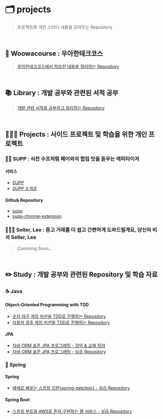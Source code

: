 # 🗂 projects

> 프로젝트와 개인 스터디 내용을 모아두는 Repository

<br/>

## 🔭 Woowacourse : 우아한테크코스

> [우아한테크코스에서 학습한 내용을 정리하는 Repository](https://github.com/lxxjn0/woowacourse-projects)

<br/>

## 📚 Library : 개발 공부와 관련된 서적 공부

> [개발 관련 서적을 공부하고 정리하는 Repository](https://github.com/lxxjn0/library)

<br/>

## 🧑🏻‍💻 Projects : 사이드 프로젝트 및 학습을 위한 개인 프로젝트

### 👋🏻 SUPP : 식전 수프처럼 페어와의 협업 맛을 돋우는 에피타이저

#### 서비스

- [SUPP](https://d10qlfpm4ciz64.cloudfront.net/)
- [SUPP 소개글](https://github.com/woowa-supp/supp/blob/master/README.md)

#### Github Repository

- [supp](https://github.com/woowa-supp/supp)
- [supp-chrome-extension](https://github.com/woowa-supp/supp-chrome-extension)

### 👩🏻‍💼 Seller, Lee : 중고 거래를 더 쉽고 간편하게 도와드릴게요, 당신의 비서 Seller, Lee

> Comming Soon...

<br/>

## ✏️ Study : 개발 공부와 관련된 Repository 및 학습 자료

### ☕️ Java

#### Object-Oriented Programming with TDD

- [숫자 야구 게임 미션을 TDD로 진행하는 Repository](https://github.com/lxxjn0/java-baseball-review)
- [자동차 경주 게임 미션을 TDD로 진행하는 Repository](https://github.com/lxxjn0/java-racingcar-review)

#### JPA

- [자바 ORM 표준 JPA 프로그래밍 - 강의 & 교재 정리](https://github.com/lxxjn0/library/tree/master/%EC%9E%90%EB%B0%94-ORM-%ED%91%9C%EC%A4%80-JPA-%ED%94%84%EB%A1%9C%EA%B7%B8%EB%9E%98%EB%B0%8D)
- [자바 ORM 표준 JPA 프로그래밍 - 실습 Repository](./)

### 🌱 Spring

#### Spring

- [예제로 배우는 스프링 입문(spring-petclinic) - 실습 Repository](https://github.com/lxxjn0/spring-petclinic)

#### Spring Boot

- [스프링 부트와 AWS로 혼자 구현하는 웹 서비스 - 실습 Repository](https://github.com/lxxjn0/springboot-aws-webservice)

<br/>
